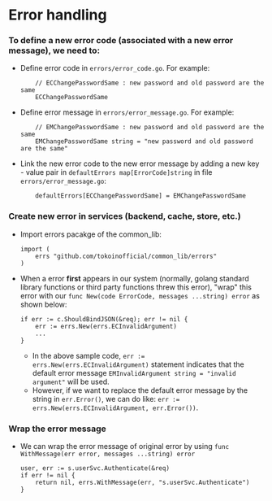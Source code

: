 
# Error handling

### To define a new error code (associated with a new error message), we need to:
- Define error code in `errors/error_code.go`. For example:
    ```
        // ECChangePasswordSame : new password and old password are the same
        ECChangePasswordSame
    ```

- Define error message in `errors/error_message.go`. For example:
    ```
        // EMChangePasswordSame : new password and old password are the same
	    EMChangePasswordSame string = "new password and old password are the same"
    ```

- Link the new error code to the new error message by adding a new key - value pair in `defaultErrors map[ErrorCode]string` in file `errors/error_message.go`:
    ```
        defaultErrors[ECChangePasswordSame] = EMChangePasswordSame
    ```
### Create new error in services (backend, cache, store, etc.)

- Import errors pacakge of the common_lib:

    ```
    import (
        errs "github.com/tokoinofficial/common_lib/errors"	
    )
    ```

- When a error <b>first</b> appears in our system (normally, golang standard library functions or third party functions threw this error), "wrap" this error with our `func New(code ErrorCode, messages ...string) error` as shown below:

    ```
    if err := c.ShouldBindJSON(&req); err != nil {
        err := errs.New(errs.ECInvalidArgument)
        ...
    }
    ```

    - In the above sample code, `err := errs.New(errs.ECInvalidArgument)` statement indicates that the default error message `EMInvalidArgument string = "invalid argument"` will be used. 
    - However, if we want to replace the default error message by the string in `err.Error()`, we can do like: `err := errs.New(errs.ECInvalidArgument, err.Error())`.

### Wrap the error message

- We can wrap the error message of original error by using `func WithMessage(err error, messages ...string) error`

    ```
    user, err := s.userSvc.Authenticate(&req)
	if err != nil {
		return nil, errs.WithMessage(err, "s.userSvc.Authenticate")
	}
    ```
